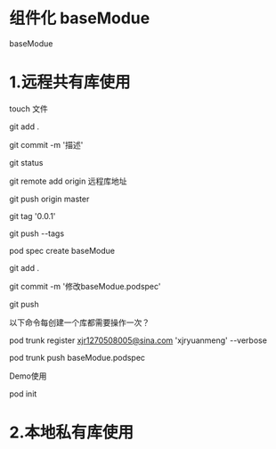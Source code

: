 # 组件化 baseModue
baseModue

# 1.远程共有库使用 

touch 文件

git add .

git commit -m '描述'

git status

git remote add origin  远程库地址

git push origin master

git tag '0.0.1'

git push --tags

pod spec create baseModue 

git add .

git commit -m '修改baseModue.podspec'

git push

以下命令每创建一个库都需要操作一次？

pod trunk register xjr1270508005@sina.com  'xjryuanmeng' --verbose 

pod trunk push baseModue.podspec


Demo使用

pod init

# 2.本地私有库使用 


